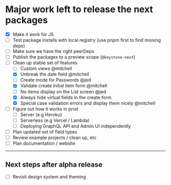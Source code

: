 # Major work left to release the next packages

- [x] Make it work for JS
- [ ] Test package installs with local registry (use pnpm first to find missing deps)
- [ ] Make sure we have the right peerDeps
- [ ] Publish the packages to a preview scope (`@keystone-next`)
- [ ] Clean up stable set of features
  - [ ] Custom views @mitchell
  - [x] Unbreak the date field @mitchell
  - [ ] Create mode for Passwords @jed
  - [x] Validate create initial item form @mitchell
  - [ ] No items display on the List screen @jed
  - [x] Always hide virtual fields in the create form
  - [x] Special case validation errors and display them nicely @mitchell
- [ ] Figure out how it works in prod
  - [ ] Server (e.g Heroku)
  - [ ] Serverless (e.g Vercel / Lambda)
  - [ ] Deploying GraphQL API and Admin UI independently
- [ ] Plan updated set of field types
- [ ] Review example projects / clean up, etc
- [ ] Plan documentation / website

---

## Next steps after alpha release

- [ ] Revisit design system and theming
